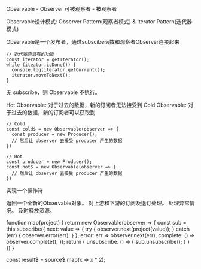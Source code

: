 Observable - Observer
可被观察者 - 被观察者

Observable设计模式: Observer Pattern(观察者模式) & Iterator Pattern(迭代器模式)

Observable是一个发布者，通过subscibe函数和观察者Observer连接起来

```
// 迭代器应具有的功能
const iterator = getIterator();
while (iteator.isDone()) {
  console.log(iterator.getCurrent());
  iterator.moveToNext();
}
```

无 subscribe，则 Observable 不执行。

Hot Observable: 对于过去的数据，新的订阅者无法接受到
Cold Observable: 对于过去的数据，新的订阅者可以获取到

```
// Cold
const cold$ = new Observable(observer => {
  const producer = new Producer();
  // 然后让 observer 去接受 producer 产生的数据
})

// Hot
const producer = new Producer();
const hot$ = new Observable(observer => {
  // 然后让 observer 去接受 producer 产生的数据
})
```

实现一个操作符

返回一个全新的Observable对象。
对上游和下游的订阅及退订处理。
处理异常情况。
及时释放资源。

function map(project) {
  return new Observable(observer => {
    const sub = this.subscribe({
      next: value => {
        try {
          observer.next(project(value));
        } catch (err) {
          observer.error(err);
        }
      },
      error: err => observer.next(err),
      complete: () => observer.complete(),
    });
    return {
      unsubscribe: () => {
        sub.unsubscribe();
      }
    }
  })
}

const result$ = source$.map(x => x * 2);

